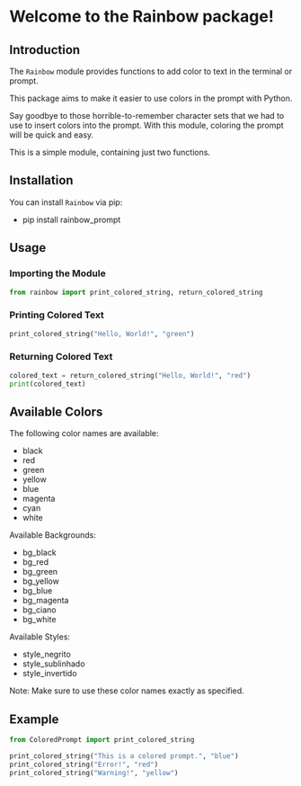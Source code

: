 # Welcome to the Rainbow package!

## Introduction
The `Rainbow` module provides functions to add color to text in the terminal or prompt.

This package aims to make it easier to use colors in the prompt with Python.

Say goodbye to those horrible-to-remember character sets that we had to use to insert colors into the prompt. With this module, coloring the prompt will be quick and easy.

This is a simple module, containing just two functions.

## Installation
You can install `Rainbow` via pip:
- pip install rainbow_prompt

## Usage

### Importing the Module
```python
from rainbow import print_colored_string, return_colored_string
```

### Printing Colored Text
```python
print_colored_string("Hello, World!", "green")
```

### Returning Colored Text
```python
colored_text = return_colored_string("Hello, World!", "red")
print(colored_text)
```

## Available Colors
The following color names are available:
- black
- red
- green
- yellow
- blue
- magenta
- cyan
- white

Available Backgrounds:
- bg_black
- bg_red
- bg_green
- bg_yellow
- bg_blue
- bg_magenta
- bg_ciano
- bg_white

Available Styles:
- style_negrito
- style_sublinhado
- style_invertido

Note: Make sure to use these color names exactly as specified.

## Example
```python
from ColoredPrompt import print_colored_string

print_colored_string("This is a colored prompt.", "blue")
print_colored_string("Error!", "red")
print_colored_string("Warning!", "yellow")
```